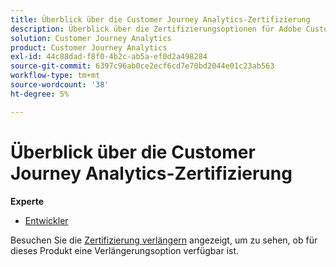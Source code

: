 ```yaml
---
title: Überblick über die Customer Journey Analytics-Zertifizierung
description: Überblick über die Zertifizierungsoptionen für Adobe Customer Journey Analytics
solution: Customer Journey Analytics
product: Customer Journey Analytics
exl-id: 44c88dad-f8f0-4b2c-ab5a-ef0d2a498284
source-git-commit: 6397c96ab0ce2ecf6cd7e70bd2044e01c23ab563
workflow-type: tm+mt
source-wordcount: '38'
ht-degree: 5%

---
```


# Überblick über die Customer Journey Analytics-Zertifizierung

**Experte**

* [Entwickler](/help/certifications/acja/acja-e-developer.md) <!--AD0-E604-->

Besuchen Sie die [Zertifizierung verlängern](/help/certifications/renew.md) angezeigt, um zu sehen, ob für dieses Produkt eine Verlängerungsoption verfügbar ist.
